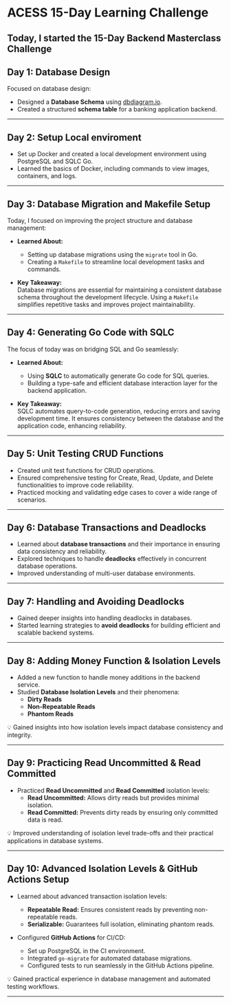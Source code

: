# ACESS 15-Day Learning Challenge

## Today, I started the **15-Day Backend Masterclass Challenge**


## Day 1: Database Design  

Focused on database design:  

- Designed a **Database Schema** using [dbdiagram.io](https://dbdiagram.io).  
- Created a structured **schema table** for a banking application backend.

---

## Day 2: Setup Local enviroment

 - Set up Docker and created a local development environment using PostgreSQL and SQLC Go.
 - Learned the basics of Docker, including commands to view images, containers, and logs.

---

## Day 3: Database Migration and Makefile Setup  
Today, I focused on improving the project structure and database management:  

- **Learned About:**  
  - Setting up database migrations using the `migrate` tool in Go.  
  - Creating a `Makefile` to streamline local development tasks and commands.  

- **Key Takeaway:**  
  Database migrations are essential for maintaining a consistent database schema throughout the development lifecycle. Using a `Makefile` simplifies repetitive tasks and improves project maintainability.  

---

## Day 4: Generating Go Code with SQLC  
The focus of today was on bridging SQL and Go seamlessly:  

- **Learned About:**  
  - Using **SQLC** to automatically generate Go code for SQL queries.  
  - Building a type-safe and efficient database interaction layer for the backend application.  

- **Key Takeaway:**  
  SQLC automates query-to-code generation, reducing errors and saving development time. It ensures consistency between the database and the application code, enhancing reliability.

---

## **Day 5: Unit Testing CRUD Functions**  
- Created unit test functions for CRUD operations.  
- Ensured comprehensive testing for Create, Read, Update, and Delete functionalities to improve code reliability.  
- Practiced mocking and validating edge cases to cover a wide range of scenarios.  

---

## **Day 6: Database Transactions and Deadlocks**  
- Learned about **database transactions** and their importance in ensuring data consistency and reliability.  
- Explored techniques to handle **deadlocks** effectively in concurrent database operations.  
- Improved understanding of multi-user database environments.  

---

## **Day 7: Handling and Avoiding Deadlocks**  
- Gained deeper insights into handling deadlocks in databases.  
- Started learning strategies to **avoid deadlocks** for building efficient and scalable backend systems.  

---

## Day 8: Adding Money Function & Isolation Levels  
- Added a new function to handle money additions in the backend service.  
- Studied **Database Isolation Levels** and their phenomena:  
  - **Dirty Reads**  
  - **Non-Repeatable Reads**  
  - **Phantom Reads**  

💡 Gained insights into how isolation levels impact database consistency and integrity.  

---

## Day 9: Practicing Read Uncommitted & Read Committed  
- Practiced **Read Uncommitted** and **Read Committed** isolation levels:  
  - **Read Uncommitted:** Allows dirty reads but provides minimal isolation.  
  - **Read Committed:** Prevents dirty reads by ensuring only committed data is read.  

💡 Improved understanding of isolation level trade-offs and their practical applications in database systems.  

---

## Day 10: Advanced Isolation Levels & GitHub Actions Setup  
- Learned about advanced transaction isolation levels:  
  - **Repeatable Read:** Ensures consistent reads by preventing non-repeatable reads.  
  - **Serializable:** Guarantees full isolation, eliminating phantom reads.  

- Configured **GitHub Actions** for CI/CD:  
  - Set up PostgreSQL in the CI environment.  
  - Integrated `go-migrate` for automated database migrations.  
  - Configured tests to run seamlessly in the GitHub Actions pipeline.  

💡 Gained practical experience in database management and automated testing workflows.  

---  


